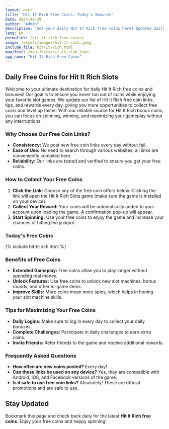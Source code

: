 ```yaml
---
layout: post
title: "Hit It Rich Free Coins: Today's Bonuses"
date: 2024-06-29
author: "Admin"
description: "Get your daily Hit It Rich free coins here! Updated daily to ensure you have enough coins to keep spinning and winning."
lang: en
permalink: /hit-it-rich-free-coins/
image: /assets/images/hit-it-rich.jpeg
include_file: hit-it-rich.html
manifest: /manifests/hit-it-rich.json
app_name: "Hit It Rich Free Coins"
---
```


## Daily Free Coins for Hit It Rich Slots

Welcome to your ultimate destination for daily Hit It Rich free coins and bonuses! Our goal is to ensure you never run out of coins while enjoying your favorite slot games. We update our list of Hit It Rich free coin links, tips, and rewards every day, giving you more opportunities to collect free coins and level up faster. With our reliable source for Hit It Rich bonus coins, you can focus on spinning, winning, and maximizing your gameplay without any interruptions.

### Why Choose Our Free Coin Links?

- **Consistency:** We post new free coin links every day without fail.
- **Ease of Use:** No need to search through various websites; all links are conveniently compiled here.
- **Reliability:** Our links are tested and verified to ensure you get your free coins.

### How to Collect Your Free Coins

1. **Click the Link:** Choose any of the free coin offers below. Clicking the link will open the Hit It Rich Slots game (make sure the game is installed on your device).
2. **Collect Your Reward:** Your coins will be automatically added to your account upon loading the game. A confirmation pop-up will appear.
3. **Start Spinning:** Use your free coins to enjoy the game and increase your chances of hitting the jackpot.

### Today's Free Coins

{% include hit-it-rich.html %}

### Benefits of Free Coins

- **Extended Gameplay:** Free coins allow you to play longer without spending real money.
- **Unlock Features:** Use free coins to unlock new slot machines, bonus rounds, and other in-game items.
- **Improve Skills:** More coins mean more spins, which helps in honing your slot machine skills.

### Tips for Maximizing Your Free Coins

- **Daily Logins:** Make sure to log in every day to collect your daily bonuses.
- **Complete Challenges:** Participate in daily challenges to earn extra coins.
- **Invite Friends:** Refer friends to the game and receive additional rewards.

### Frequently Asked Questions

- **How often are new coins posted?** Every day!
- **Can these links be used on any device?** Yes, they are compatible with Android, iOS, and Facebook versions of the game.
- **Is it safe to use free coin links?** Absolutely! These are official promotions and are safe to use.

## Stay Updated

Bookmark this page and check back daily for the latest **Hit It Rich free coins**. Enjoy your free coins and happy spinning!